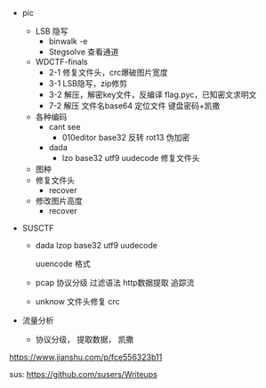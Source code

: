 - pic
  - LSB 隐写
    - binwalk -e
    - Stegsolve 查看通道
  - WDCTF-finals
    - 2-1     修复文件头，crc爆破图片宽度
    - 3-1     LSB隐写，zip修剪
    - 3-2     解压，解密key文件，反编译 flag.pyc，已知密文求明文
    - 7-2      解压 文件名base64 定位文件 键盘密码+凯撒
  - 各种编码
    - cant see
      - 010editor base32 反转 rot13 伪加密
    - dada
      - lzo base32 utf9 uudecode 修复文件头
  - 图种
  - 修复文件头
    - recover
  - 修改图片高度
    - recover
- SUSCTF

  - dada     lzop base32 utf9 uudecode

    uuencode 格式

  - pcap      协议分级 过滤语法 http数据提取 追踪流

  - unknow     文件头修复 crc
- 流量分析

  - 协议分级， 提取数据， 凯撒





https://www.jianshu.com/p/fce556323b11

sus: https://github.com/susers/Writeups